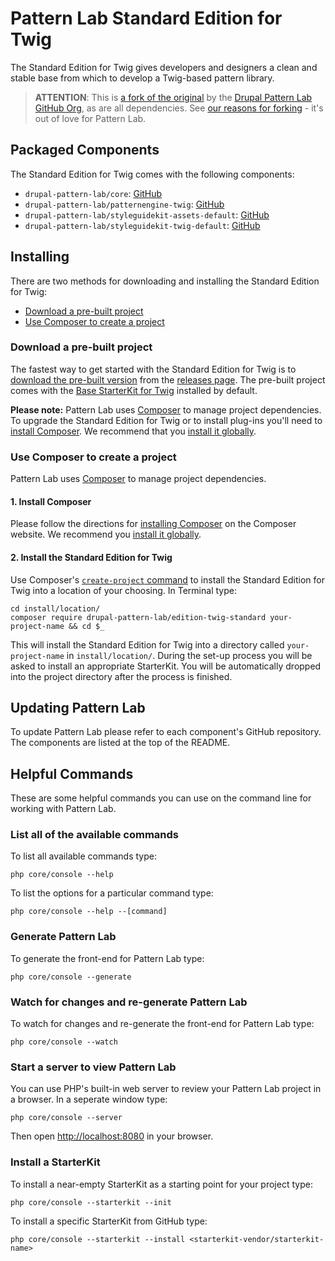 # Pattern Lab Standard Edition for Twig

The Standard Edition for Twig gives developers and designers a clean and stable base from which to develop a Twig-based pattern library.

> **ATTENTION**: This is [a fork of the original](https://github.com/pattern-lab/edition-php-twig-standard) by the [Drupal Pattern Lab GitHub Org](https://github.com/drupal-pattern-lab), as are all dependencies. See [our reasons for forking](https://drupal-pattern-lab.github.io/faqs/#why-fork-pattern-lab) - it's out of love for Pattern Lab.

## Packaged Components

The Standard Edition for Twig comes with the following components:

* `drupal-pattern-lab/core`: [GitHub](https://github.com/drupal-pattern-lab/patternlab-php-core)
* `drupal-pattern-lab/patternengine-twig`: [GitHub](https://github.com/drupal-pattern-lab/patternengine-php-twig)
* `drupal-pattern-lab/styleguidekit-assets-default`: [GitHub](https://github.com/drupal-pattern-lab/styleguidekit-assets-default)
* `drupal-pattern-lab/styleguidekit-twig-default`: [GitHub](https://github.com/drupal-pattern-lab/styleguidekit-twig-default)

## Installing

There are two methods for downloading and installing the Standard Edition for Twig:

* [Download a pre-built project](#download-a-pre-built-package)
* [Use Composer to create a project](#use-composer-to-create-a-project)

### Download a pre-built project

The fastest way to get started with the Standard Edition for Twig is to [download the pre-built version](https://github.com/drupal-pattern-lab/edition-php-twig-standard/releases) from the [releases page](https://github.com/drupal-pattern-lab/edition-php-twig-standard/releases). The pre-built project comes with the [Base StarterKit for Twig](https://github.com/drupal-pattern-lab/starterkit-twig-base) installed by default.

**Please note:** Pattern Lab uses [Composer](https://getcomposer.org/) to manage project dependencies. To upgrade the Standard Edition for Twig or to install plug-ins you'll need to [install Composer](https://getcomposer.org/doc/00-intro.md#installation-linux-unix-osx). We recommend that you [install it globally](https://getcomposer.org/doc/00-intro.md#globally).

### Use Composer to create a project

Pattern Lab uses [Composer](https://getcomposer.org/) to manage project dependencies.

#### 1. Install Composer

Please follow the directions for [installing Composer](https://getcomposer.org/doc/00-intro.md#installation-linux-unix-osx) on the Composer website. We recommend you [install it globally](https://getcomposer.org/doc/00-intro.md#globally).

#### 2. Install the Standard Edition for Twig

Use Composer's [`create-project` command](https://getcomposer.org/doc/03-cli.md#create-project) to install the Standard Edition for Twig into a location of your choosing. In Terminal type:

    cd install/location/
    composer require drupal-pattern-lab/edition-twig-standard your-project-name && cd $_

This will install the Standard Edition for Twig into a directory called `your-project-name` in `install/location/`. During the set-up process you will be asked to install an appropriate StarterKit. You will be automatically dropped into the project directory after the process is finished.

## Updating Pattern Lab

To update Pattern Lab please refer to each component's GitHub repository. The components are listed at the top of the README.

## Helpful Commands

These are some helpful commands you can use on the command line for working with Pattern Lab.

### List all of the available commands

To list all available commands type:

    php core/console --help

To list the options for a particular command type:

    php core/console --help --[command]

### Generate Pattern Lab

To generate the front-end for Pattern Lab type:

    php core/console --generate

### Watch for changes and re-generate Pattern Lab

To watch for changes and re-generate the front-end for Pattern Lab type:

    php core/console --watch

### Start a server to view Pattern Lab

You can use PHP's built-in web server to review your Pattern Lab project in a browser. In a seperate window type:

    php core/console --server

Then open [http://localhost:8080](http://localhost:8080) in your browser.

### Install a StarterKit

To install a near-empty StarterKit as a starting point for your project type:

    php core/console --starterkit --init

To install a specific StarterKit from GitHub type:

    php core/console --starterkit --install <starterkit-vendor/starterkit-name>
